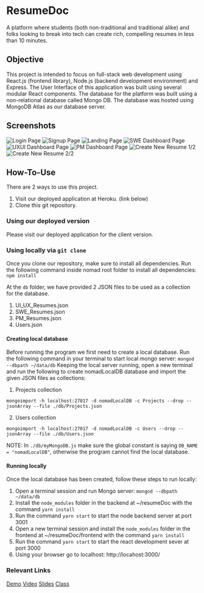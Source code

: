 # ResumeDoc
A platform where students (both non-traditional and traditional alike) and folks looking to break into tech can create rich, compelling resumes in less than 10 minutes.

## Objective
This project is intended to focus on full-stack web development using React.js (frontend library), Node.js (backend development environment) and Express. The User Interface of this application was built using several modular React components. The database for the platform was built using a non-relational database called Mongo DB. The database was hosted using MongoDB Atlas as our database server.

## Screenshots
![Login Page](./resumedoc/frontend/src/components/readmeimages/login.png)
![Signup Page](./resumedoc/frontend/src/components/readmeimages/signup.png)
![Landing Page](./resumedoc/frontend/src/components/readmeimages/landing.png)
![SWE Dashboard Page](./resumedoc/frontend/src/components/readmeimages/swe-dash.png)
![UXUI Dashboard Page](./resumedoc/frontend/src/components/readmeimages/uxui-dash.png)
![PM Dashboard Page](./resumedoc/frontend/src/components/readmeimages/pm-dash.png)
![Create New Resume 1/2](./resumedoc/frontend/src/components/readmeimages/new-resume-1.png)
![Create New Resume 2/2](./resumedoc/frontend/src/components/readmeimages/new-resume-2.png)


## How-To-Use
There are 2 ways to use this project.
1. Visit our deployed application at Heroku. (link below)
2. Clone this git repository.

### Using our deployed version
Please visit our deployed application for the client version.

### Using locally via `git clone`
Once you clone our repository, make sure to install all dependencies.
Run the following command inside nomad root folder to install all dependencies: `npm install`

At the `db` folder, we have provided 2 JSON files to be used as a collection for the database.
1. UI_UX_Resumes.json
2. SWE_Resumes.json
3. PM_Resumes.json
4. Users.json

#### Creating local database
Before running the program we first need to create a local database.
Run the following command in your terminal to start local mongo server: `mongod --dbpath ~/data/db`
Keeping the local server running, open a new terminal and run the following to create nomadLocalDB database and import the given JSON files as collections:
1. Projects collection
```
mongoimport -h localhost:27017 -d nomadLocalDB -c Projects --drop --jsonArray --file ./db/Projects.json 
```
2. Users collection
```
mongoimport -h localhost:27017 -d nomadLocalDB -c Users --drop --jsonArray --file ./db/Users.json 
```
NOTE: In `./db/myMongoDB.js` make sure the global constant is saying `DB_NAME = "nomadLocalDB"`, otherwise the program cannot find the local database.

#### Running locally
Once the local database has been created, follow these steps to run locally:
1. Open a terminal session and run Mongo server: `mongod --dbpath ~/data/db`
2. Install the `node_modules` folder in the backend at ~/resumeDoc with the command `yarn install`
3. Run the command `yarn start` to start the node backend server at port 3001
4. Open a new terminal session and install the `node_modules` folder in the frontend at ~/resumeDoc/frontend with the command `yarn install`
5. Run the command `yarn start` to start the react development sever at port 3000
6. Using your browser go to localhost: http://locahost:3000/ 

### Relevant Links
[Demo](https://resumedoc.herokuapp.com/)
[Video]()
[Slides](https://docs.google.com/presentation/d/1BTYYXypbosWAm4gJ2Wu3WdDcv5MKs_HqppMUeoTTZis/edit?usp=sharing)
[Class](https://johnguerra.co/classes/webDevelopment_fall_2021/)
